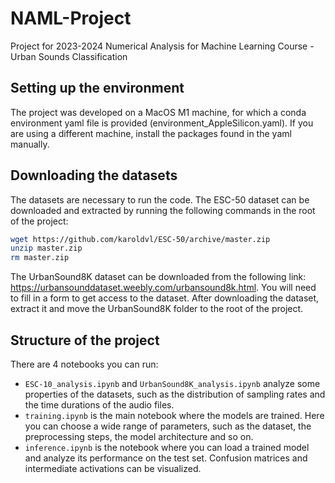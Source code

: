 # NAML-Project
Project for 2023-2024 Numerical Analysis for Machine Learning Course - Urban Sounds Classification 

## Setting up the environment
The project was developed on a MacOS M1 machine, for which a conda environment yaml file is provided (environment_AppleSilicon.yaml). If you are using a different machine, install the packages found in the yaml manually. 

## Downloading the datasets
The datasets are necessary to run the code.
The ESC-50 dataset can be downloaded and extracted by running the following commands in the root of the project:
```bash
wget https://github.com/karoldvl/ESC-50/archive/master.zip
unzip master.zip
rm master.zip
```
The UrbanSound8K dataset can be downloaded from the following link: https://urbansounddataset.weebly.com/urbansound8k.html. You will need to fill in a form to get access to the dataset. After downloading the dataset, extract it and move the UrbanSound8K folder to the root of the project.

## Structure of the project
There are 4 notebooks you can run:
- `ESC-10_analysis.ipynb` and `UrbanSound8K_analysis.ipynb` analyze some properties of the datasets, such as the distribution of sampling rates and the time durations of the audio files.
- `training.ipynb` is the main notebook where the models are trained. Here you can choose a wide range of parameters, such as the dataset, the preprocessing steps, the model architecture and so on.
- `inference.ipynb` is the notebook where you can load a trained model and analyze its performance on the test set. Confusion matrices and intermediate activations can be visualized.



